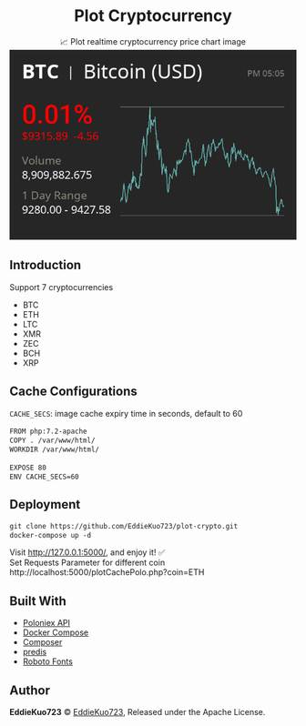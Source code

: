 <h1 align="center">Plot Cryptocurrency</h1>
<p align="center">  
  📈 Plot realtime cryptocurrency price chart image
  <br />
  <img src="image/cover.png">
</p>


## Introduction
Support 7 cryptocurrencies 
 - BTC
 - ETH
 - LTC
 - XMR
 - ZEC
 - BCH
 - XRP

## Cache Configurations
`CACHE_SECS`: image cache expiry time in seconds, default to 60
```
FROM php:7.2-apache
COPY . /var/www/html/
WORKDIR /var/www/html/

EXPOSE 80
ENV CACHE_SECS=60
```

## Deployment
```
git clone https://github.com/EddieKuo723/plot-crypto.git
docker-compose up -d
```
Visit http://127.0.0.1:5000/, and enjoy it! ✅
<br />
Set Requests Parameter for different coin
<br />
http://localhost:5000/plotCachePolo.php?coin=ETH

## Built With
* [Poloniex API](https://docs.poloniex.com/#returnchartdata)
* [Docker Compose](https://docs.docker.com/compose/)
* [Composer](https://getcomposer.org/)
* [predis](https://github.com/nrk/predis)
* [Roboto Fonts](https://fonts.google.com/specimen/Roboto)




## Author

**EddieKuo723** © [EddieKuo723](https://github.com/EddieKuo723), Released under the Apache License.<br>
